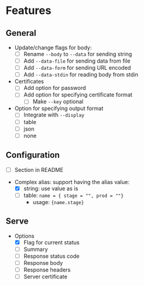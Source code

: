 # Features

## General
- Update/change flags for body:
  - [ ] Rename `--body` to `--data` for sending string
  - [ ] Add `--data-file` for sending data from file
  - [ ] Add `--data-form` for sending URL encoded
  - [ ] Add `--data-stdin` for reading body from stdin
- Certificates
  - [ ] Add option for password
  - [ ] Add option for specifying certificate format
    - [ ] Make `--key` optional
- Option for specifying output format
  - [ ] Integrate with `--display`
  - [ ] table
  - [ ] json
  - [ ] none

## Configuration
- [ ] Section in README
- Complex alias: support having the alias value:
  - [x] string: use value as is
  - [ ] table: `name = { stage = "", prod = ""}`
    - usage: `{name.stage}`

## Serve
- Options
  - [x] Flag for current status
  - [ ] Summary
  - [ ] Response status code
  - [ ] Response body
  - [ ] Response headers
  - [ ] Server certificate
